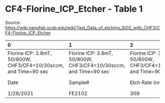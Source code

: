 # CF4-Florine_ICP_Etcher - Table 1

Source: https://wiki.nanofab.ucsb.edu/wiki/Test_Data_of_etching_SiO2_with_CHF3/CF4-Florine_ICP_Etcher

| 0                                                                | 1                                                                | 2                                                                | 3                                                                | 4                                                                | 5                                                                |
|:-----------------------------------------------------------------|:-----------------------------------------------------------------|:-----------------------------------------------------------------|:-----------------------------------------------------------------|:-----------------------------------------------------------------|:-----------------------------------------------------------------|
| Florine ICP: 3.8mT, 50/800W, CHF3/CF4=10/30sccm, and Time=90 sec | Florine ICP: 3.8mT, 50/800W, CHF3/CF4=10/30sccm, and Time=90 sec | Florine ICP: 3.8mT, 50/800W, CHF3/CF4=10/30sccm, and Time=90 sec | Florine ICP: 3.8mT, 50/800W, CHF3/CF4=10/30sccm, and Time=90 sec | Florine ICP: 3.8mT, 50/800W, CHF3/CF4=10/30sccm, and Time=90 sec | Florine ICP: 3.8mT, 50/800W, CHF3/CF4=10/30sccm, and Time=90 sec |
| Date                                                             | Sample#                                                          | Etch Rate (nm/min)                                               | Etch Selectivity (SiO2/PR)                                       | Averaged Sidewall Angle (o)                                      | SEM Images                                                       |
| 1/28/2021                                                        | FE2102                                                           | 309                                                              | 0.99                                                             |                                                                  | [1]                                                              |